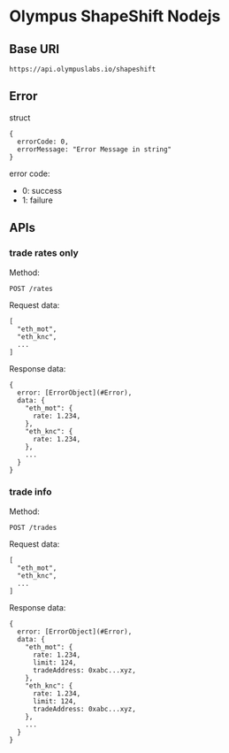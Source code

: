 # Olympus ShapeShift Nodejs

## Base URI

`https://api.olympuslabs.io/shapeshift`

## Error

struct
```
{
  errorCode: 0,
  errorMessage: "Error Message in string"
}
```

error code:
- 0: success
- 1: failure

## APIs

### trade rates only

Method:
```
POST /rates
```

Request data:
```
[
  "eth_mot",
  "eth_knc",
  ...
]
```

Response data:
```
{
  error: [ErrorObject](#Error),
  data: {
    "eth_mot": {
      rate: 1.234,
    },
    "eth_knc": {
      rate: 1.234,
    },
    ...
  }
}
```

### trade info

Method:
```
POST /trades
```

Request data:
```
[
  "eth_mot",
  "eth_knc",
  ...
]
```

Response data:
```
{
  error: [ErrorObject](#Error),
  data: {
    "eth_mot": {
      rate: 1.234,
      limit: 124,
      tradeAddress: 0xabc...xyz,
    },
    "eth_knc": {
      rate: 1.234,
      limit: 124,
      tradeAddress: 0xabc...xyz,
    },
    ...
  }
}
```
